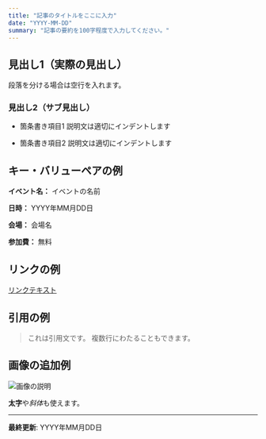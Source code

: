 ```yaml
---
title: "記事のタイトルをここに入力"
date: "YYYY-MM-DD"
summary: "記事の要約を100字程度で入力してください。"
---
```

## 見出し1（実際の見出し）

段落を分ける場合は空行を入れます。

### 見出し2（サブ見出し）

- 箇条書き項目1
  説明文は適切にインデントします

- 箇条書き項目2
  説明文は適切にインデントします

## キー・バリューペアの例

**イベント名：** イベントの名前

**日時：** YYYY年MM月DD日

**会場：** 会場名

**参加費：** 無料

## リンクの例

[リンクテキスト](https://example.com)

## 引用の例

> これは引用文です。
> 複数行にわたることもできます。

## 画像の追加例

![画像の説明](/images/news/example-image.jpg)

**太字**や*斜体*も使えます。

---

**最終更新**: YYYY年MM月DD日 